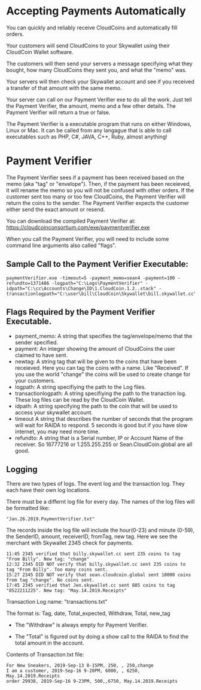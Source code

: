 # Accepting Payments Automatically

You can quickly and reliably receive CloudCoins and automatically fill orders. 

Your customers will send CloudCoins to your Skywallet using their CloudCoin Wallet software. 

The customers will then send your servers a message specifying what they bought, how many CloudCoins they sent you, and what the "memo" was. 

Your servers will then check your Skywallet account and see if you received a transfer of that amount with the same memo.

Your server can call on our Payment Verifier exe to do all the work. Just tell the Payment Verifier, the amount, memo and a few other details. The Payment Verifier will return a true or false. 

The Payment Verifier is a executable program that runs on either Windows, Linux or Mac. It can be called from any langague that is able to call executables such as PHP, C#, JAVA, C++, Ruby, almost anything! 

# Payment Verifier

The Payment Verifier sees if a payment has been received based on the memo (aka "tag" or "envelope"). Then, if the payment has been receieved, it will rename the memo so you will not be confused with other orders. If the customer sent too many or too few CloudCoins, the Payment Verifier will return the coins to the sender. The Payment Verifier expects the customer either send the exact amount or resend. 

You can download the compiled Payment Verifier at: https://cloudcoinconsortium.com/exe/paymentverifier.exe

When you call the Payment Verifier, you will need to include some command line arguments also called "flags". 

## Sample Call to the Payment Verifier Executable:
```
paymentVerifier.exe -timeout=5 -payment_memo=sean4 -payment=100 -refundto=1371486 -logpath="C:\Logs\PaymentVerifier" -idpath="C:\cc\Accounts\Change\ID\1.CloudCoin.1.2..stack" -transactionlogpath="C:\user\bill\CloudCoin\Skywallet\bill.skywallet.cc"

```
## Flags Required by the Payment Verifier Executable. 
* payment_memo: A string that specifies the tag/envelope/memo that the sender specified.
* payment:  An integer showing the amount of CloudCoins the user claimed to have sent. 
* newtag: A string tag that will be given to the coins that have been receieved. Here you can tag the coins with a name. Like "Received". If you use the world "change" the coins will be used to create change for your customers.  
* logpath: A string specifiying the path to the Log files.
* transactionlogpath: A string specifiying the path to the tranaction log. These log files can be read by the CloudCoin Wallet. 
* idpath: A string specifying the path to the coin that will be used to access your skywallet account. 
* timeout A string that describes the number of seconds that the program will wait for RAIDA to respond. 5 seconds is good but if you have slow internet, you may need more time. 
* refundto: A string that is a Serial number, IP or Account Name of the receiver. So 16777216 or 1.255.255.255 or Sean.CloudCoin.global are all good.


## Logging
There are two types of logs. The event log and the transaction log. They each have their own log locations. 

There must be a differnt log file for every day. The names of the log files will be formatted like:

```
"Jan.26.2019.PaymentVerifier.txt"
```

The records inside the log file will include the hour(0-23) and minute (0-59), the SenderID, amount, receiverID, fromTag, new tag.
Here we see the merchant with Skywallet 2345 check for payments. 
```
11:45 2345 verified that billy.skywallet.cc sent 235 coins to tag "From Billy". New tag: "change"
12:32 2345 DID NOT verify that billy.skywallet.cc sent 235 coins to tag "From Billy". Too many coins sent.
15:27 2345 DID NOT verify that sean.cloudcoin.global sent 10000 coins from tag "change". No coins sent.
17:45 2345 verified that Jen.skywallet.cc sent 885 coins to tag "8522211225". New tag: "May.14.2019.Receipts"
```
Transaction Log name: "transactions.txt"

The format is: 
Tag, date, Total_expected, Withdraw, Total, new_tag

* The "Withdraw" is always empty for Payment Verifier. 

* The "Total" is figured out by doing a show call to the RAIDA to find the total amount in the account. 

Contents of Transaction.txt file:
```
For New Sneakers, 2019-Sep-13 8-15PM, 250, , 250,change
I am a customer, 2019-Sep-16 9-20PM, 6000, , 6250, May.14.2019.Receipts
order 29938, 2019-Sep-16 9-23PM, 500,,6750, May.14.2019.Receipts
```
